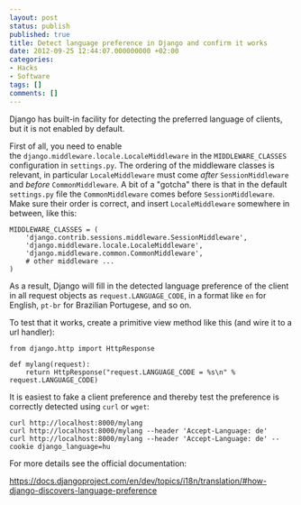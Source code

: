 ```yaml
---
layout: post
status: publish
published: true
title: Detect language preference in Django and confirm it works
date: 2012-09-25 12:44:07.000000000 +02:00
categories:
- Hacks
- Software
tags: []
comments: []
---
```

Django has built-in facility for detecting the preferred language of clients, but it is not enabled by default.

First of all, you need to enable the `django.middleware.locale.LocaleMiddleware` in the `MIDDLEWARE_CLASSES` configuration in `settings.py`. The ordering of the middleware classes is relevant, in particular `LocaleMiddleware` must come *after* `SessionMiddleware` and *before* `CommonMiddleware`. A bit of a "gotcha" there is that in the default `settings.py` file the `CommonMiddleware` comes before `SessionMiddleware`. Make sure their order is correct, and insert `LocaleMiddleware` somewhere in between, like this:

```
MIDDLEWARE_CLASSES = (
    'django.contrib.sessions.middleware.SessionMiddleware',
    'django.middleware.locale.LocaleMiddleware',
    'django.middleware.common.CommonMiddleware',
    # other middleware ...
)
```

As a result, Django will fill in the detected language preference of the client in all request objects as `request.LANGUAGE_CODE`, in a format like `en` for English, `pt-br` for Brazilian Portugese, and so on.

To test that it works, create a primitive view method like this (and wire it to a url handler):

```
from django.http import HttpResponse

def mylang(request):
    return HttpResponse("request.LANGUAGE_CODE = %s\n" % request.LANGUAGE_CODE)
```

It is easiest to fake a client preference and thereby test the preference is correctly detected using `curl` or `wget`:

```
curl http://localhost:8000/mylang
curl http://localhost:8000/mylang --header 'Accept-Language: de'
curl http://localhost:8000/mylang --header 'Accept-Language: de' --cookie django_language=hu
```

For more details see the official documentation:

<a href="https://docs.djangoproject.com/en/dev/topics/i18n/translation/#how-django-discovers-language-preference">https://docs.djangoproject.com/en/dev/topics/i18n/translation/#how-django-discovers-language-preference</a>
